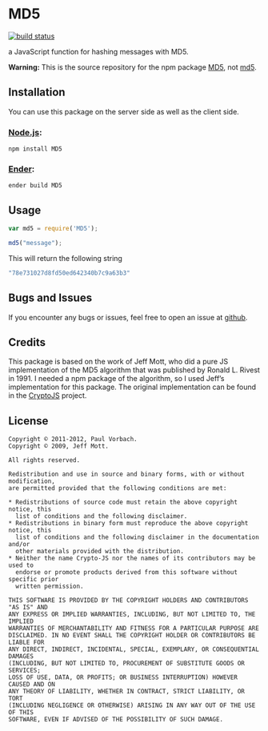 # MD5

[![build status](https://secure.travis-ci.org/pvorb/node-md5.png)](http://travis-ci.org/pvorb/node-md5)

a JavaScript function for hashing messages with MD5.

**Warning:** This is the source repository for the npm package
[MD5](http://search.npmjs.org/#/MD5), not [md5](http://search.npmjs.org/#/md5).

## Installation

You can use this package on the server side as well as the client side.

### [Node.js](http://nodejs.org/):

```
npm install MD5
```

### [Ender](http://ender.no.de/):

```
ender build MD5
```

## Usage

```javascript
var md5 = require('MD5');

md5("message");
```

This will return the following string

```javascript
"78e731027d8fd50ed642340b7c9a63b3"
```

## Bugs and Issues

If you encounter any bugs or issues, feel free to open an issue at
[github](https://github.com/pvorb/node-md5/issues).

## Credits

This package is based on the work of Jeff Mott, who did a pure JS implementation
of the MD5 algorithm that was published by Ronald L. Rivest in 1991. I needed a
npm package of the algorithm, so I used Jeff’s implementation for this package.
The original implementation can be found in the
[CryptoJS](http://code.google.com/p/crypto-js/) project.

## License

~~~
Copyright © 2011-2012, Paul Vorbach.
Copyright © 2009, Jeff Mott.

All rights reserved.

Redistribution and use in source and binary forms, with or without modification,
are permitted provided that the following conditions are met:

* Redistributions of source code must retain the above copyright notice, this
  list of conditions and the following disclaimer.
* Redistributions in binary form must reproduce the above copyright notice, this
  list of conditions and the following disclaimer in the documentation and/or
  other materials provided with the distribution.
* Neither the name Crypto-JS nor the names of its contributors may be used to
  endorse or promote products derived from this software without specific prior
  written permission.

THIS SOFTWARE IS PROVIDED BY THE COPYRIGHT HOLDERS AND CONTRIBUTORS "AS IS" AND
ANY EXPRESS OR IMPLIED WARRANTIES, INCLUDING, BUT NOT LIMITED TO, THE IMPLIED
WARRANTIES OF MERCHANTABILITY AND FITNESS FOR A PARTICULAR PURPOSE ARE
DISCLAIMED. IN NO EVENT SHALL THE COPYRIGHT HOLDER OR CONTRIBUTORS BE LIABLE FOR
ANY DIRECT, INDIRECT, INCIDENTAL, SPECIAL, EXEMPLARY, OR CONSEQUENTIAL DAMAGES
(INCLUDING, BUT NOT LIMITED TO, PROCUREMENT OF SUBSTITUTE GOODS OR SERVICES;
LOSS OF USE, DATA, OR PROFITS; OR BUSINESS INTERRUPTION) HOWEVER CAUSED AND ON
ANY THEORY OF LIABILITY, WHETHER IN CONTRACT, STRICT LIABILITY, OR TORT
(INCLUDING NEGLIGENCE OR OTHERWISE) ARISING IN ANY WAY OUT OF THE USE OF THIS
SOFTWARE, EVEN IF ADVISED OF THE POSSIBILITY OF SUCH DAMAGE.
~~~
